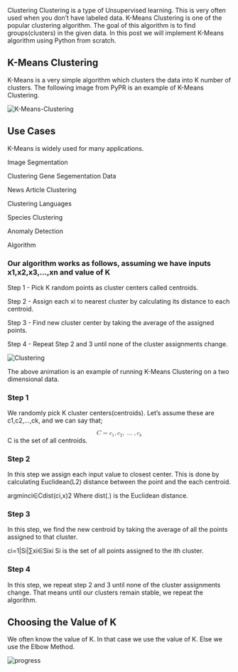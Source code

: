 Clustering
Clustering is a type of Unsupervised learning. This is very often used when you don’t have labeled data. K-Means Clustering is one of the popular clustering algorithm. The goal of this algorithm is to find groups(clusters) in the given data. In this post we will implement K-Means algorithm using Python from scratch.

## K-Means Clustering
K-Means is a very simple algorithm which clusters the data into K number of clusters. The following image from PyPR is an example of K-Means Clustering.

![K-Means-Clustering](https://i.imgur.com/S65Sk9c.jpg)

## Use Cases
K-Means is widely used for many applications.

Image Segmentation

Clustering Gene Segementation Data

News Article Clustering

Clustering Languages

Species Clustering

Anomaly Detection

Algorithm

### Our algorithm works as follows, assuming we have inputs x1,x2,x3,…,xn and value of K

Step 1 - Pick K random points as cluster centers called centroids.

Step 2 - Assign each xi to nearest cluster by calculating its distance to each centroid.

Step 3 - Find new cluster center by taking the average of the assigned points.

Step 4 - Repeat Step 2 and 3 until none of the cluster assignments change.

![Clustering](https://i.imgur.com/k4XcapI.gif)

The above animation is an example of running K-Means Clustering on a two dimensional data.

### Step 1
We randomly pick K cluster centers(centroids). Let’s assume these are c1,c2,…,ck, and we can say that;

<math xmlns="http://www.w3.org/1998/Math/MathML" display="block">
  <semantics>
    <mrow>
      <mi>C</mi>
      <mo>=</mo>
      <mrow class="MJX-TeXAtom-ORD">
        <msub>
          <mi>c</mi>
          <mn>1</mn>
        </msub>
        <mo>,</mo>
        <msub>
          <mi>c</mi>
          <mn>2</mn>
        </msub>
        <mo>,</mo>
        <mo>&#x2026;</mo>
        <mo>,</mo>
        <msub>
          <mi>c</mi>
          <mi>k</mi>
        </msub>
      </mrow>
    </mrow>
    <annotation encoding="application/x-tex">C = {c_1, c_2,…, c_k}</annotation>
  </semantics>
</math>
C is the set of all centroids.

### Step 2
In this step we assign each input value to closest center. This is done by calculating Euclidean(L2) distance between the point and the each centroid.

argminci∈Cdist(ci,x)2
Where dist(.) is the Euclidean distance.

### Step 3
In this step, we find the new centroid by taking the average of all the points assigned to that cluster.

ci=1|Si|∑xi∈Sixi
Si is the set of all points assigned to the ith cluster.

### Step 4
In this step, we repeat step 2 and 3 until none of the cluster assignments change. That means until our clusters remain stable, we repeat the algorithm.

## Choosing the Value of K
We often know the value of K. In that case we use the value of K. Else we use the Elbow Method.

![progress](https://i.imgur.com/k3o6NxK.jpg)
